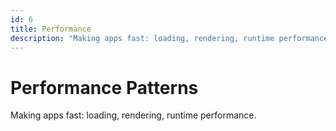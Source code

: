```yaml
---
id: 6
title: Performance
description: "Making apps fast: loading, rendering, runtime performance."
---
```


# Performance Patterns

Making apps fast: loading, rendering, runtime performance.
